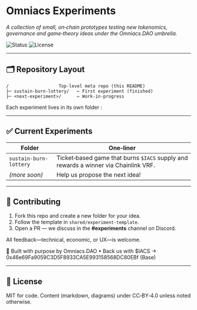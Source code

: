 # Omniacs Experiments

*A collection of small, on‑chain prototypes testing new tokenomics, governance and game‑theory ideas under the Omniacs.DAO umbrella.*

![Status](https://img.shields.io/badge/status-alpha-orange)
![License](https://img.shields.io/badge/license-MIT-blue)

---

## 🗂 Repository Layout

```
/                   Top‑level meta repo (this README)
├─ sustain-burn-lottery/   ← First experiment (finished)
├─ <next‑experiment>/      ← Work‑in‑progress
```

Each experiment lives in its own folder :

---

## ✅ Current Experiments

| Folder                 | One‑liner                                                                           |
| ---------------------- | ----------------------------------------------------------------------------------- |
| `sustain-burn-lottery` | Ticket‑based game that burns `$IACS` supply and rewards a winner via Chainlink VRF. |
| *(more soon)*          | Help us propose the next idea!                                                      |

---

## 🤝 Contributing

1. Fork this repo and create a new folder for your idea.
2. Follow the template in `shared/experiment-template`.
3. Open a PR — we discuss in the **#experiments** channel on Discord.

All feedback—technical, economic, or UX—is welcome.

🧠 Built with purpose by Omniacs.DAO • Back us with $IACS → 0x46e69Fa9059C3D5F8933CA5E993158568DC80EBf (Base)

---

## 📄 License

MIT for code. Content (markdown, diagrams) under CC‑BY‑4.0 unless noted otherwise.
